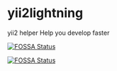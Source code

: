 # yii2lightning
yii2 helper Help you develop faster

[![FOSSA Status](https://app.fossa.com/api/projects/git%2Bgithub.com%2Fqwenode%2Fyii2lightning.svg?type=shield)](https://app.fossa.com/projects/git%2Bgithub.com%2Fqwenode%2Fyii2lightning?ref=badge_shield)

[![FOSSA Status](https://app.fossa.com/api/projects/git%2Bgithub.com%2Fqwenode%2Fyii2lightning.svg?type=large)](https://app.fossa.com/projects/git%2Bgithub.com%2Fqwenode%2Fyii2lightning?ref=badge_large)
